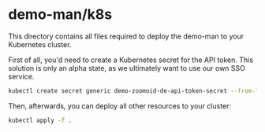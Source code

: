 # demo-man/k8s

This directory contains all files required to deploy the demo-man to your Kubernetes cluster.

First of all, you'd need to create a Kubernetes secret for the API token. This solution is only an 
alpha state, as we ultimately want to use our own SSO service.

```bash
kubectl create secret generic demo-zoomoid-de-api-token-secret --from-literal=token='<TOKEN>'
```

Then, afterwards, you can deploy all other resources to your cluster:

```bash
kubectl apply -f .
```